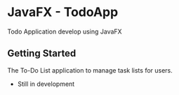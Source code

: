 # JavaFX - TodoApp
Todo Application develop using JavaFX

## Getting Started

The To-Do List application to manage task lists for users.

* Still in development
